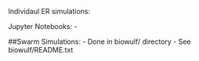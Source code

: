Individaul ER simulations:

Jupyter Notebooks:
	- 


##Swarm Simulations:
	- Done in biowulf/ directory
	- See biowulf/README.txt


